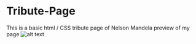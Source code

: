 # Tribute-Page
This is a basic html / CSS tribute page of Nelson Mandela
preview of my page
![alt text](SpashPage.png "Backgorund image")
